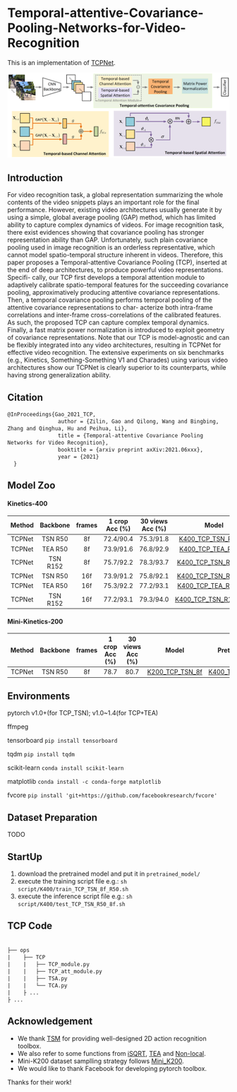 # Temporal-attentive-Covariance-Pooling-Networks-for-Video-Recognition
This is an implementation of [TCPNet][PAPER].

[PAPER]: https://arxiv.com.xxxx


![arch](Fig/arch.png)

## Introduction

For video recognition task, a global representation summarizing the whole contents of the video snippets plays an important role for the final performance. However,
existing video architectures usually generate it by using a simple, global average pooling (GAP) method, which has limited ability to capture complex dynamics
of videos. For image recognition task, there exist evidences showing that covariance pooling has stronger representation ability than GAP. Unfortunately, such
plain covariance pooling used in image recognition is an orderless representative, which cannot model spatio-temporal structure inherent in videos. Therefore, this
paper proposes a Temporal-attentive Covariance Pooling (TCP), inserted at the end of deep architectures, to produce powerful video representations. Specifi-
cally, our TCP first develops a temporal attention module to adaptively calibrate spatio-temporal features for the succeeding covariance pooling, approximatively
producing attentive covariance representations. Then, a temporal covariance pooling performs temporal pooling of the attentive covariance representations to char-
acterize both intra-frame correlations and inter-frame cross-correlations of the calibrated features. As such, the proposed TCP can capture complex temporal
dynamics. Finally, a fast matrix power normalization is introduced to exploit geometry of covariance representations. Note that our TCP is model-agnostic and
can be flexibly integrated into any video architectures, resulting in TCPNet for effective video recognition. The extensive experiments on six benchmarks (e.g.,
Kinetics, Something-Something V1 and Charades) using various video architectures show our TCPNet is clearly superior to its counterparts, while having strong
generalization ability.

## Citation

```
@InProceedings{Gao_2021_TCP,
                author = {Zilin, Gao and Qilong, Wang and Bingbing, Zhang and Qinghua, Hu and Peihua, Li},
                title = {Temporal-attentive Covariance Pooling Networks for Video Recognition},
                booktitle = {arxiv preprint axXiv:2021.06xxx},
                year = {2021}
  }
  ```


  ## Model Zoo
  

#### Kinetics-400

  |Method | Backbone|frames|1 crop Acc (%)| 30 views Acc (%) | Model | Pretrained Model |  test log |
  |:-----:|:------:|:--:|:--------:|:--------:|:---------------------------------------:|:-----------------------------:|:---------------------:|
  |TCPNet |TSN R50 | 8f| 72.4/90.4 | 75.3/91.8| [K400_TCP_TSN_R50_8f][TCP_TSN8f_google] |[Img1K_R50_GCP][Img1K_R50_GCP] |  [log][TCP_R50_8f_log] |
  |TCPNet |TEA R50 | 8f| 73.9/91.6 | 76.8/92.9| [K400_TCP_TEA_R50_8f][TCP_TEA8f_google]|[Img1K_Res2Net50_GCP][Img1K_Res2Net50_GCP]|[log][TCP_TEA_R50_8f_log] |
  |TCPNet |TSN R152| 8f| 75.7/92.2 | 78.3/93.7| [K400_TCP_TSN_R152_8f][TCP_R1528f_google] |[Img11K_1K_R152_GCP][Img11K_1K_R152_GCP]|[log][TCP_R152_8f_log] |
  |TCPNet |TSN R50 |16f| 73.9/91.2 | 75.8/92.1| [K400_TCP_TSN_R50_16f][TCP_TSN16f_google] |[Img1K_R50_GCP][Img1K_R50_GCP]| [log][TCP_R50_16f_log] |
  |TCPNet |TEA R50 |16f| 75.3/92.2 | 77.2/93.1| [K400_TCP_TEA_R50_16f][TCP_TEA16f_google] |[Img1K_Res2Net50_GCP][Img1K_Res2Net50_GCP]|[log][TCP_TEA_R50_16f_log] |
  |TCPNet |TSN R152|16f| 77.2/93.1 | 79.3/94.0| [K400_TCP_TSN_R152_16f][TCP_R15216f_google] |[Img11K_1K_R152_GCP][Img11K_1K_R152_GCP]|[TODO][TCP_R152_16f_log] |
   
   
   [TCP_TSN8f_google]: https://drive.google.com/file/d/1p05CaIv50Y2hzELFD4tXYYCZXizjkKAr/view?usp=sharing
   [TCP_TSN16f_google]: https://drive.google.com/file/d/1tCg-1JiM8l0_lC_YCyBqeVY_BohiQ3PS/view?usp=sharing
   
   [TCP_TSN8f_baidu]: https://pan.baidu.com/s/1mXx3c0PWMB0rRerDK9wkBg
   [TCP_TSN16f_baidu]: https://pan.baidu.com/s/1ocj0-3V0HWbKwZm0nCHonQ
   
   [TCP_TEA8f_google]: https://drive.google.com/file/d/1YnYE9Jcrv7MXE-Uom0XqML-drSJ3kn1y/view?usp=sharing
   [TCP_TEA16f_google]: https://drive.google.com/file/d/1_NNRE1DEeghX9MvRi0-w3abmEE2dmxny/view?usp=sharing
   
   [TCP_TEA8f_baidu]: https://pan.baidu.com/s/1grKR6UWLVpQBrNHoaFNlJQ
   [TCP_TEA16f_baidu]: https://pan.baidu.com/s/1YfjpwcWWzxFYLS22f2OZ5Q
   
   [TCP_R1528f_google]: https://drive.google.com/file/d/108pRkpSOZ8uyaej_PYlkn2lfuOMWSl39/view?usp=sharing
   [TCP_R15216f_google]: https://drive.google.com/file/d/15A1OhUXE_5YRH_TS5H914_BHfsZgrMNd/view?usp=sharing
   [TCP_R1528f_baidu]: https://pan.baidu.com/s/10Or9C6R1GM6maRe6YL618w
   [TCP_R15216f_baidu]: https://pan.baidu.com/s/1sNdlxl9WBQN0jdpOHsOjWA
   
   [Img1K_R50_GCP]: https://drive.google.com/file/d/119Mu7xDm8mpBZhKje6hIV_ER6YXED5hv/view?usp=sharing
   [Img1K_Res2Net50_GCP]: https://drive.google.com/file/d/1SLNz3dmWVBVsdp9CIaWFZXcAgtG5DvTH/view?usp=sharing
   [Img11K_1K_R152_GCP]: https://drive.google.com/file/d/1FCx48L7KA9N4sh5ouH6Xp3GAQgEXE4so/view?usp=sharing
   
   [TCP_R50_8f_log]: https://drive.google.com/file/d/1oo0qoX184cGCu9flSd2r8hfy_HQJe4Rn/view?usp=sharing
   [TCP_TEA_R50_8f_log]: https://drive.google.com/file/d/1bQSs2MnuXEgVa-Yi1QYEThHUM7uv510G/view?usp=sharing
   [TCP_R152_8f_log]: https://drive.google.com/file/d/1cRYdgqP1OzrmwFJJAFnG7-TB2l6WuATz/view?usp=sharing
   [TCP_R50_16f_log]: https://drive.google.com/file/d/1hBy8PjOj5qHocGHvNES2nntJS0UpLryo/view?usp=sharing
   [TCP_TEA_R50_16f_log]: https://drive.google.com/file/d/1LIs77JXdsQGAhc_v4MleOws0o533pHwh/view?usp=sharing
   [TCP_R152_16f_log]: https://drive.google.com/file/d/1cRYdgqP1OzrmwFJJAFnG7-TB2l6WuATz/view?usp=sharing

     
   
#### Mini-Kinetics-200  


  |Method | Backbone|frames|1 crop Acc (%)| 30 views Acc (%) | Model | Pretrained Model |
  |:-----:|:------:|:--:|:--------:|:--------:|:---------------------------------------:|:-----------------------------:
  |TCPNet |TSN R50  |   8f   |    78.7   |        80.7       | [K200_TCP_TSN_8f][K200_TCP] | [K400_TCP_TSN_R50_8f][TCP_TSN8f_google]| 


[K200_TCP]: https://drive.google.com/file/d/1bbcBgfsxbzz6TdMm02RzrSqF0QyYbrLU/view?usp=sharing

  ## Environments
  
  pytorch v1.0+(for TCP_TSN); v1.0~1.4(for TCP+TEA)
  
  ffmpeg

tensorboard `pip install tensorboard`

tqdm `pip install tqdm`

scikit-learn `conda install scikit-learn`
  
matplotlib `conda install -c conda-forge matplotlib`

fvcore `pip install 'git+https://github.com/facebookresearch/fvcore'`

  ## Dataset Preparation
  
   TODO

  ## StartUp
  1. download the pretrained model and put it in `pretrained_model/`
  2. execute the training script file 
      e.g.: `sh script/K400/train_TCP_TSN_8f_R50.sh`
 3. execute the inference script file 
      e.g.: `sh script/K400/test_TCP_TSN_R50_8f.sh`
      
  ## TCP Code
 
  
```

├── ops
|    ├── TCP
|    |   ├── TCP_module.py
|    |   ├── TCP_att_module.py
|    |   ├── TSA.py
|    |   └── TCA.py
|    ├ ...
├ ...
```


  ## Acknowledgement

- We thank [TSM][1] for providing well-designed 2D action recognition toolbox.
- We also refer to some functions from [iSQRT][2], [TEA][3] and [Non-local][4].
- Mini-K200 dataset samplling strategy follows [Mini_K200][S3D]. 
- We would like to thank Facebook for developing pytorch toolbox.

Thanks for their work!
  
  [1]: https://github.com/mit-han-lab/temporal-shift-module
  [2]: https://github.com/jiangtaoxie/fast-MPN-COV
  [3]: https://github.com/Phoenix1327/tea-action-recognition
  [4]: https://github.com/facebookresearch/SlowFast
  [5]: https://pytorch.org
  [S3D]: https://github.com/s9xie/Mini-Kinetics-200
  
